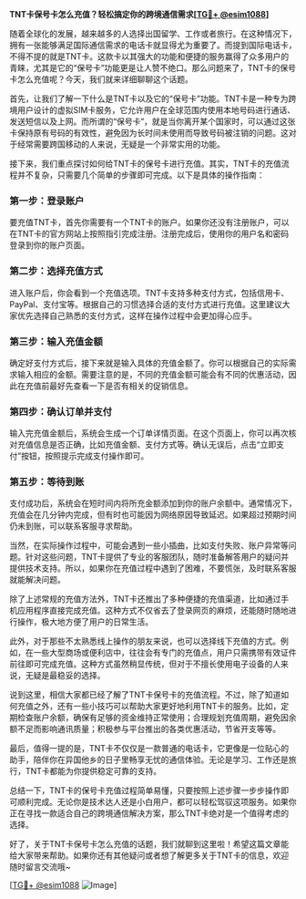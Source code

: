 **TNT卡保号卡怎么充值？轻松搞定你的跨境通信需求[[TG💪+ @esim1088](https://t.me/s/esim1088)]**

随着全球化的发展，越来越多的人选择出国留学、工作或者旅行。在这种情况下，拥有一张能够满足国际通信需求的电话卡就显得尤为重要了。而提到国际电话卡，不得不提的就是TNT卡。这款卡以其强大的功能和便捷的服务赢得了众多用户的青睐，尤其是它的“保号卡”功能更是让人赞不绝口。那么问题来了，TNT卡的保号卡怎么充值呢？今天，我们就来详细聊聊这个话题。

首先，让我们了解一下什么是TNT卡以及它的“保号卡”功能。TNT卡是一种专为跨境用户设计的虚拟SIM卡服务，它允许用户在全球范围内使用本地号码进行通话、发送短信以及上网。而所谓的“保号卡”，就是当你离开某个国家时，可以通过这张卡保持原有号码的有效性，避免因为长时间未使用而导致号码被注销的问题。这对于经常需要跨国移动的人来说，无疑是一个非常实用的功能。

接下来，我们重点探讨如何给TNT卡的保号卡进行充值。其实，TNT卡的充值流程并不复杂，只需要几个简单的步骤即可完成。以下是具体的操作指南：

### **第一步：登录账户**
要充值TNT卡，首先你需要有一个TNT卡的账户。如果你还没有注册账户，可以在TNT卡的官方网站上按照指引完成注册。注册完成后，使用你的用户名和密码登录到你的账户页面。

### **第二步：选择充值方式**
进入账户后，你会看到一个充值选项。TNT卡支持多种支付方式，包括信用卡、PayPal、支付宝等。根据自己的习惯选择合适的支付方式进行充值。这里建议大家优先选择自己熟悉的支付方式，这样在操作过程中会更加得心应手。

### **第三步：输入充值金额**
确定好支付方式后，接下来就是输入具体的充值金额了。你可以根据自己的实际需求输入相应的金额。需要注意的是，不同的充值金额可能会有不同的优惠活动，因此在充值前最好先查看一下是否有相关的促销信息。

### **第四步：确认订单并支付**
输入完充值金额后，系统会生成一个订单详情页面。在这个页面上，你可以再次核对充值信息是否正确，比如充值金额、支付方式等。确认无误后，点击“立即支付”按钮，按照提示完成支付操作即可。

### **第五步：等待到账**
支付成功后，系统会在短时间内将所充金额添加到你的账户余额中。通常情况下，充值会在几分钟内完成，但有时也可能因为网络原因导致延迟。如果超过预期时间仍未到账，可以联系客服寻求帮助。

当然，在实际操作过程中，可能会遇到一些小插曲，比如支付失败、账户异常等问题。针对这些问题，TNT卡提供了专业的客服团队，随时准备解答用户的疑问并提供技术支持。所以，如果你在充值过程中遇到了困难，不要慌张，及时联系客服就能解决问题。

除了上述常规的充值方法外，TNT卡还推出了多种便捷的充值渠道，比如通过手机应用程序直接完成充值。这种方式不仅省去了登录网页的麻烦，还能随时随地进行操作，极大地方便了用户的日常生活。

此外，对于那些不太熟悉线上操作的朋友来说，也可以选择线下充值的方式。例如，在一些大型商场或便利店中，往往会有专门的充值点，用户只需携带有效证件前往即可完成充值。这种方式虽然稍显传统，但对于不擅长使用电子设备的人来说，无疑是最稳妥的选择。

说到这里，相信大家都已经了解了TNT卡保号卡的充值流程。不过，除了知道如何充值之外，还有一些小技巧可以帮助大家更好地利用TNT卡的服务。比如，定期检查账户余额，确保有足够的资金维持正常使用；合理规划充值周期，避免因余额不足而影响通讯质量；积极参与平台推出的各类优惠活动，节省开支等等。

最后，值得一提的是，TNT卡不仅仅是一款普通的电话卡，它更像是一位贴心的助手，陪伴你在异国他乡的日子里畅享无忧的通信体验。无论是学习、工作还是旅行，TNT卡都能为你提供稳定可靠的支持。

总结一下，TNT卡的保号卡充值过程简单易懂，只要按照上述步骤一步步操作即可顺利完成。无论你是技术达人还是小白用户，都可以轻松驾驭这项服务。如果你正在寻找一款适合自己的跨境通信解决方案，那么TNT卡绝对是一个值得考虑的选择。

好了，关于TNT卡保号卡怎么充值的话题，我们就聊到这里啦！希望这篇文章能给大家带来帮助。如果你还有其他疑问或者想了解更多关于TNT卡的信息，欢迎随时留言交流哦~ 

[[TG💪+ @esim1088](https://t.me/s/esim1088) ![Image](https://i.postimg.cc/4NQfJmqS/Snipaste-2025-05-13-00-14-12.png)]